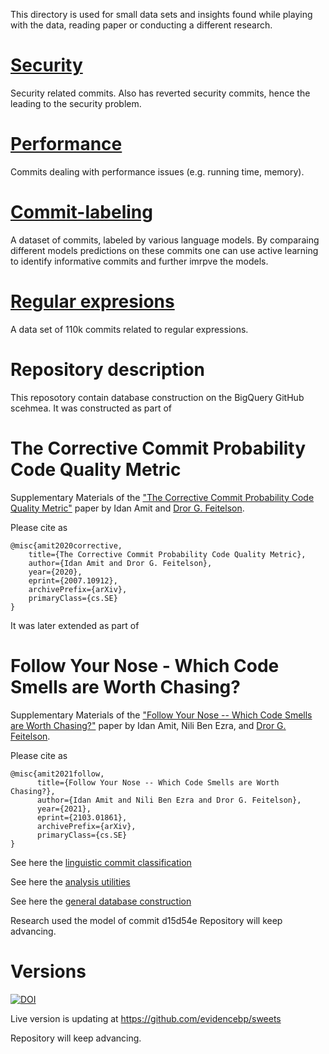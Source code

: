 This directory is used for small data sets and insights found while playing with the data, reading paper or conducting a different research.


# [Security](https://github.com/evidencebp/sweets/tree/main/security) 
Security related commits.
Also has reverted security commits, hence the leading to the security problem.

# [Performance](https://github.com/evidencebp/sweets/tree/main/performance)
Commits dealing with performance issues (e.g. running time, memory).

# [Commit-labeling](https://github.com/evidencebp/sweets/tree/main/commit-labeling)

A dataset of commits, labeled by various language models.
By comparaing different models predictions on these commits one can use active learning to identify informative commits and further imrpve the models.

# [Regular expresions](https://github.com/evidencebp/sweets/tree/main/regular_expresions)

A data set of 110k commits related to regular expressions.

# Repository description
This reposotory contain database construction on the BigQuery GitHub scehmea.
It was constructed as part of

# The Corrective Commit Probability Code Quality Metric
Supplementary Materials of the ["The Corrective Commit Probability Code Quality Metric"](https://arxiv.org/abs/2007.10912) paper by Idan Amit and [Dror G. Feitelson](https://www.cs.huji.ac.il/~feit/).

Please cite as
``` 
@misc{amit2020corrective,
    title={The Corrective Commit Probability Code Quality Metric},
    author={Idan Amit and Dror G. Feitelson},
    year={2020},
    eprint={2007.10912},
    archivePrefix={arXiv},
    primaryClass={cs.SE}
}
```

It was later extended as part of

# Follow Your Nose - Which Code Smells are Worth Chasing?
Supplementary Materials of the ["Follow Your Nose -- Which Code Smells are Worth Chasing?"](https://arxiv.org/pdf/2103.01861.pdf) paper by Idan Amit, Nili Ben Ezra, and [Dror G. Feitelson](https://www.cs.huji.ac.il/~feit/).

Please cite as
``` 
@misc{amit2021follow,
      title={Follow Your Nose -- Which Code Smells are Worth Chasing?}, 
      author={Idan Amit and Nili Ben Ezra and Dror G. Feitelson},
      year={2021},
      eprint={2103.01861},
      archivePrefix={arXiv},
      primaryClass={cs.SE}
}
```


See here the [linguistic commit classification](https://github.com/evidencebp/commit-classification)

See here the [analysis utilities](https://github.com/evidencebp/analysis_utils) 




See here the [general database construction](https://github.com/evidencebp/general) 

Research used the model of commit d15d54e
Repository will keep advancing.

# Versions

[![DOI](https://zenodo.org/badge/356814147.svg)](https://zenodo.org/badge/latestdoi/356814147)

Live version is updating at https://github.com/evidencebp/sweets

Repository will keep advancing.

